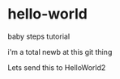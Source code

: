 # hello-world
baby steps tutorial

i'm a total newb at this git thing

Lets send this to HelloWorld2